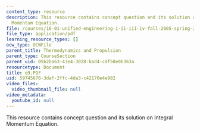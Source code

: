 ```yaml
---
content_type: resource
description: This resource contains concept question and its solution on Integral
  Momentum Equation.
file: /courses/16-01-unified-engineering-i-ii-iii-iv-fall-2005-spring-2006/597456763daf2ffc4da3c42170e4e982_q9.PDF
file_type: application/pdf
learning_resource_types: []
ocw_type: OCWFile
parent_title: Thermodynamics and Propulsion
parent_type: CourseSection
parent_uid: 05b2ba63-43e4-3028-bad4-cdf50e0b363a
resourcetype: Document
title: q9.PDF
uid: 59745676-3daf-2ffc-4da3-c42170e4e982
video_files:
  video_thumbnail_file: null
video_metadata:
  youtube_id: null
---
```

This resource contains concept question and its solution on Integral Momentum Equation.